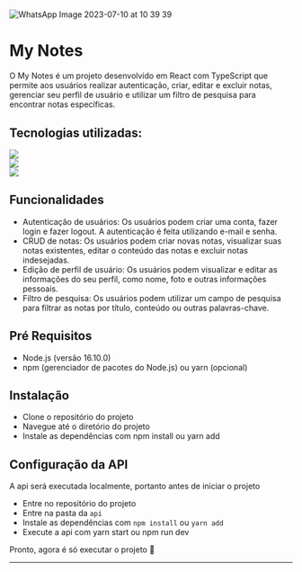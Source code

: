 
<h1></h1>

![WhatsApp Image 2023-07-10 at 10 39 39](https://github.com/eduardonunespp/project-my-notes/assets/100363170/65401159-d5bb-4b31-abab-4a9e256ea2ba)

<h1></h1>

<div>
 
 <h1>My Notes</h1>
 
  O My Notes é um projeto desenvolvido em React com TypeScript que permite aos usuários realizar autenticação, criar, editar e excluir notas, gerenciar seu perfil de usuário e utilizar um filtro de pesquisa para encontrar notas específicas.
 
 <h2>Tecnologias utilizadas:</h2>
 
 <div>
    <img src="https://img.shields.io/badge/React-20232A?style=for-the-badge&logo=react&logoColor=61DAFB"/>
 </div>
  <div>
    <img src="https://img.shields.io/badge/TypeScript-007ACC?style=for-the-badge&logo=typescript&logoColor=white"/>
 </div>
  <div>
   <img style="block" src="https://img.shields.io/badge/styled--components-DB7093?style=for-the-badge&logo=styled-components&logoColor=white"/>
 </div>

 <div>

 <h2>Funcionalidades</h2>
 

- Autenticação de usuários: Os usuários podem criar uma conta, fazer login e fazer logout. A autenticação é feita utilizando e-mail e senha.
- CRUD de notas: Os usuários podem criar novas notas, visualizar suas notas existentes, editar o conteúdo das notas e excluir notas indesejadas.
- Edição de perfil de usuário: Os usuários podem visualizar e editar as informações do seu perfil, como nome, foto e outras informações pessoais.
- Filtro de pesquisa: Os usuários podem utilizar um campo de pesquisa para filtrar as notas por título, conteúdo ou outras palavras-chave.

 
 <h2>Pré Requisitos</h2>
  
- Node.js (versão 16.10.0)
- npm (gerenciador de pacotes do Node.js) ou yarn (opcional)


<h2>Instalação</h2>

- Clone o repositório do projeto
- Navegue até o diretório do projeto
- Instale as dependências com npm install ou yarn add

<h2>Configuração da API </h2>

A api será executada localmente, portanto antes de iniciar o projeto

- Entre no repositório do projeto
- Entre na pasta da `api`
- Instale as dependências com `npm install` ou `yarn add`
- Execute a api com yarn start ou npm run dev

Pronto, agora é só executar o projeto 🚀

 <hr>
 
</div>
